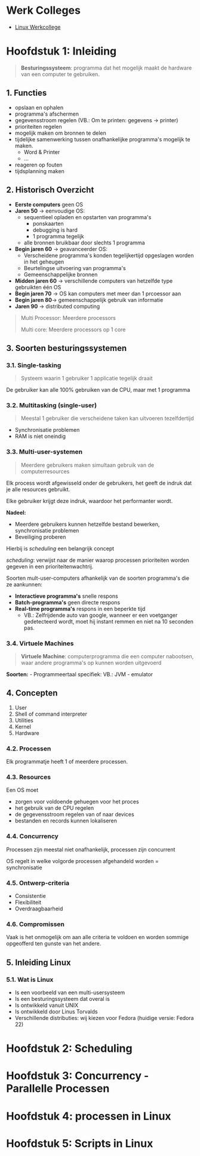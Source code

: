 <!--
title: Besturingssystemen
-->

# Werk Colleges

- [Linux Werkcollege](/2de-jaar/semester-I/Besturingssystemen/Linux.md)

# Hoofdstuk 1: Inleiding

> **Besturingssysteem**: programma dat het mogelijk maakt de hardware van een computer te gebruiken.

## 1. Functies

- opslaan en ophalen
- programma's afschermen
- gegevensstroom regelen (VB.: Om te printen: gegevens -> printer)
- prioriteiten regelen
- mogelijk maken om bronnen te delen
- tijdelijke samenwerking tussen onafhankelijke programma's mogelijk te maken.
    - Word & Printer
    - ...
- reageren op fouten
- tijdsplanning maken

## 2. Historisch Overzicht

- **Eerste computers** geen OS
- **Jaren 50** -> eenvoudige OS:
    - sequentieel opladen en opstarten van programma's
        - ponskaarten
        - debugging is hard
        - 1 programma tegelijk
    - alle bronnen bruikbaar door slechts 1 programma
- **Begin jaren 60** -> geavanceerder OS:
    - Verscheidene programma's konden tegelijkertijd opgeslagen worden in het geheugen
    - Beurtelingse uitvoering van programma's
    - Gemeenschappelijke bronnen
- **Midden jaren 60** -> verschillende computers van hetzelfde type gebruikten één OS
- **Begin jaren 70** -> OS kan computers met meer dan 1 prcoessor aan
- **Begin jaren 80**-> gemeenschappelijk gebruik van informatie
- **Jaren 90** -> distributed computing

> Multi Processor: Meerdere processors
>
> Multi core: Meerdere processors op 1 core

## 3. Soorten besturingssystemen

### 3.1. Single-tasking

> Systeem waarin 1 gebruiker 1 applicatie tegelijk draait

De gebruiker kan alle 100% gebruiken van de CPU, maar met 1 programma

### 3.2. Multitasking (single-user)

> Meestal 1 gebruiker die verscheidene taken kan uitvoeren tezelfdertijd

- Synchronisatie problemen
- RAM is niet oneindig

### 3.3. Multi-user-systemen

> Meerdere gebruikers maken simultaan gebruik van de computerresources

Elk process wordt afgewisseld onder de gebruikers, het geeft de indruk dat je alle resources gebruikt.

Elke gebruiker krijgt deze indruk, waardoor het performanter wordt.

**Nadeel:**

- Meerdere gebruikers kunnen hetzelfde bestand bewerken, synchronisatie problemen
- Beveiliging proberen

Hierbij is *scheduling* een belangrijk concept

*scheduling*: verwijst naar de manier waarop processen prioriteiten worden gegeven in een prioriteitenwachtrij.

Soorten mult-user-computers afhankelijk van de soorten programma's die ze aankunnen:

- **Interactieve programma's** snelle respons
- **Batch-programma's** geen directe respons
- **Real-time programma's** respons in een beperkte tijd
    - VB.: Zelfrijdende auto van google, wanneer er een voetganger gedetecteerd wordt, moet hij instant remmen en niet na 10 seconden pas.

### 3.4. Virtuele Machines

> **Virtuele Machine**: computerprogramma die een computer nabootsen, waar andere programma's op kunnen worden uitgevoerd

**Soorten:**
    - Programmeertaal specifiek: VB.: JVM
    - emulator

## 4. Concepten

1. User
2. Shell of command interpreter
3. Utilities
4. Kernel
5. Hardware

### 4.2. Processen

Elk programmatje heeft 1 of meerdere processen.

### 4.3. Resources

Een OS moet

- zorgen voor voldoende gehuegen voor het proces
- het gebruik van de CPU regelen
- de gegevensstroom regelen van of naar devices
- bestanden en records kunnen lokaliseren

### 4.4. Concurrency

Processen zijn meestal niet onafhankelijk, processen zijn concurrent

OS regelt in welke volgorde processen afgehandeld worden = synchronisatie

### 4.5. Ontwerp-criteria

- Consistentie
- Flexibiliteit
- Overdraagbaarheid

### 4.6. Compromissen

Vaak is het onmogelijk om aan alle criteria te voldoen en worden sommige opgeofferd ten gunste van het andere.

## 5. Inleiding Linux

### 5.1. Wat is Linux

- Is een voorbeeld van een multi-usersysteem
- Is een besturingssysteem dat overal is
- Is ontwikkeld vanuit UNIX
- Is ontwikkeld door Linus Torvalds
- Verschillende distributies: wij kiezen voor Fedora (huidige versie: Fedora 22)

# Hoofdstuk 2: Scheduling

# Hoofdstuk 3: Concurrency - Parallelle Processen

# Hoofdstuk 4: processen in Linux

# Hoofdstuk 5: Scripts in Linux
